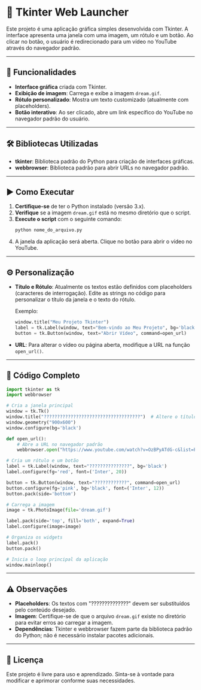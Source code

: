 # 🎨 Tkinter Web Launcher

Este projeto é uma aplicação gráfica simples desenvolvida com Tkinter. A interface apresenta uma janela com uma imagem, um rótulo e um botão. Ao clicar no botão, o usuário é redirecionado para um vídeo no YouTube através do navegador padrão.

---

## 🚀 Funcionalidades

- **Interface gráfica** criada com Tkinter.
- **Exibição de imagem**: Carrega e exibe a imagem `dream.gif`.
- **Rótulo personalizado**: Mostra um texto customizado (atualmente com placeholders).
- **Botão interativo**: Ao ser clicado, abre um link específico do YouTube no navegador padrão do usuário.

---

## 🛠️ Bibliotecas Utilizadas

- **tkinter**: Biblioteca padrão do Python para criação de interfaces gráficas.
- **webbrowser**: Biblioteca padrão para abrir URLs no navegador padrão.

---

## ▶️ Como Executar

1. **Certifique-se** de ter o Python instalado (versão 3.x).
2. **Verifique** se a imagem `dream.gif` está no mesmo diretório que o script.
3. **Execute o script** com o seguinte comando:
   ```bash
   python nome_do_arquivo.py
   ```
4. A janela da aplicação será aberta. Clique no botão para abrir o vídeo no YouTube.

---

## ⚙️ Personalização

- **Título e Rótulo**: Atualmente os textos estão definidos com placeholders (caracteres de interrogação). Edite as strings no código para personalizar o título da janela e o texto do rótulo.

  Exemplo:

  ```python
  window.title("Meu Projeto Tkinter")
  label = tk.Label(window, text="Bem-vindo ao Meu Projeto", bg='black')
  button = tk.Button(window, text="Abrir Vídeo", command=open_url)
  ```

- **URL**: Para alterar o vídeo ou página aberta, modifique a URL na função `open_url()`.

---

## 🧪 Código Completo

```python
import tkinter as tk
import webbrowser

# Cria a janela principal
window = tk.Tk()
window.title("????????????????????????????????????")  # Altere o título conforme desejado
window.geometry("900x600")
window.configure(bg='black')

def open_url():
    # Abre a URL no navegador padrão
    webbrowser.open("https://www.youtube.com/watch?v=OzBPyATdG-c&list=PLnh-TZzbBdaAMOm7sexgpBr01u3uFnjmA&index=4")

# Cria um rótulo e um botão
label = tk.Label(window, text="???????????????", bg='black')
label.configure(fg='red', font=('Inter', 20))

button = tk.Button(window, text="????????????", command=open_url)
button.configure(fg='pink', bg='black', font=('Inter', 12))
button.pack(side='bottom')

# Carrega a imagem
image = tk.PhotoImage(file='dream.gif')

label.pack(side='top', fill='both', expand=True)
label.configure(image=image)

# Organiza os widgets
label.pack()
button.pack()

# Inicia o loop principal da aplicação
window.mainloop()
```

---

## ⚠️ Observações

- **Placeholders**: Os textos com "??????????????" devem ser substituídos pelo conteúdo desejado.
- **Imagem**: Certifique-se de que o arquivo `dream.gif` existe no diretório para evitar erros ao carregar a imagem.
- **Dependências**: Tkinter e webbrowser fazem parte da biblioteca padrão do Python; não é necessário instalar pacotes adicionais.

---

## 📄 Licença

Este projeto é livre para uso e aprendizado. Sinta-se à vontade para modificar e aprimorar conforme suas necessidades.
